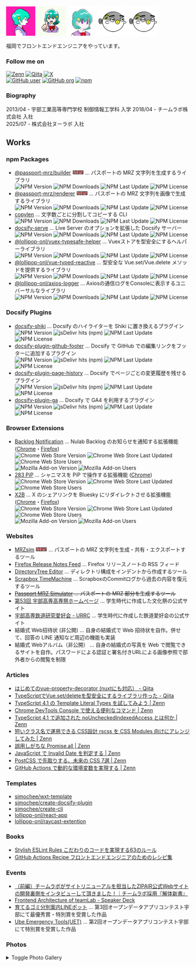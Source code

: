 <img src="./assets/avatar3.png" alt="Avatar" width="80" height="80"> <img src="./assets/avatar4.png" alt="Avatar" width="80" height="80"> <img src="./assets/avatar2.png" alt="Avatar" width="80" height="80"> <img src="./assets/avatar6.png" alt="Avatar" width="80" height="80"> <img src="./assets/avatar7.png" alt="Avatar" width="80" height="80">

福岡でフロントエンドエンジニアをやっています。

### Follow me on

[![Zenn](https://img.shields.io/badge/%40lollipop__onl-3ea8ff?style=flat-square&logo=zenn&logoColor=white)](https://zenn.dev/lollipop_onl)
[![Qiita](https://img.shields.io/badge/%40simochee-55c500?style=flat-square&logo=qiita&logoColor=white)](https://qiita.com/simochee)
[![X](https://img.shields.io/badge/%40lollipop__onl-000000?style=flat-square&logo=x&logoColor=white)](https://x.com/lollipop_onl)  
[![GitHub user](https://img.shields.io/badge/%40lollipop--onl_(user)-0d1317?style=flat-square&logo=github&logoColor=white)](https://github.com/lollipop-onl)
[![GitHub org](https://img.shields.io/badge/%40simochee_(org)-0d1317?style=flat-square&logo=github&logoColor=white)](https://github.com/simochee)
[![npm](https://img.shields.io/badge/%40lollipop--onl-c53635?style=flat-square&logo=npm&logoColor=white)](https://www.npmjs.com/~lollipop-onl)

### Biography

2013/04 - 宇部工業高等専門学校 制御情報工学科 入学
2018/04 - チームラボ株式会社 入社  
2025/07 - 株式会社ヌーラボ 入社

## Works

### npm Packages

* [@passport-mrz/builder](https://www.npmjs.com/package/@passport-mrz/builder) ![NEW](assets/new.gif) ... パスポートの MRZ 文字列を生成するライブラリ  
![NPM Version](https://img.shields.io/npm/v/@passport-mrz/builder) ![NPM Downloads](https://img.shields.io/npm/dw/@passport-mrz/builder) ![NPM Last Update](https://img.shields.io/npm/last-update/@passport-mrz/builder) ![NPM License](https://img.shields.io/npm/l/@passport-mrz/builder)
* [@passport-mrz/renderer](https://www.npmjs.com/package/@passport-mrz/renderer) ![NEW](assets/new.gif) ... パスポートの MRZ 文字列を画像で生成するライブラリ  
![NPM Version](https://img.shields.io/npm/v/@passport-mrz/renderer) ![NPM Downloads](https://img.shields.io/npm/dw/@passport-mrz/renderer) ![NPM Last Update](https://img.shields.io/npm/last-update/@passport-mrz/renderer) ![NPM License](https://img.shields.io/npm/l/@passport-mrz/renderer)
* [copylen](https://www.npmjs.com/package/copylen) ... 文字数ごとに分割してコピーする CLI  
![NPM Version](https://img.shields.io/npm/v/copylen) ![NPM Downloads](https://img.shields.io/npm/dw/copylen) ![NPM Last Update](https://img.shields.io/npm/last-update/copylen) ![NPM License](https://img.shields.io/npm/l/copylen)
* [docsify-serve](https://www.npmjs.com/package/docsify-serve) ... Live Server のオプションを拡張した Docsify サーバー  
![NPM Version](https://img.shields.io/npm/v/docsify-serve) ![NPM Downloads](https://img.shields.io/npm/dw/docsify-serve) ![NPM Last Update](https://img.shields.io/npm/last-update/docsify-serve) ![NPM License](https://img.shields.io/npm/l/docsify-serve)
* [@lollipop-onl/vuex-typesafe-helper](https://www.npmjs.com/package/@lollipop-onl/vuex-typesafe-helper) ... Vuexストアを型安全にするヘルパーライブラリ  
![NPM Version](https://img.shields.io/npm/v/@lollipop-onl/vuex-typesafe-helper) ![NPM Downloads](https://img.shields.io/npm/dw/@lollipop-onl/vuex-typesafe-helper) ![NPM Last Update](https://img.shields.io/npm/last-update/@lollipop-onl/vuex-typesafe-helper) ![NPM License](https://img.shields.io/npm/l/@lollipop-onl/vuex-typesafe-helper)
* [@lollipop-onl/vue-typed-reactive](https://www.npmjs.com/package/@lollipop-onl/vue-typed-reactive) ... 型安全な Vue.set/Vue.delete メソッドを提供するライブラリ  
![NPM Version](https://img.shields.io/npm/v/@lollipop-onl/vue-typed-reactive) ![NPM Downloads](https://img.shields.io/npm/dw/@lollipop-onl/vue-typed-reactive) ![NPM Last Update](https://img.shields.io/npm/last-update/@lollipop-onl/vue-typed-reactive) ![NPM License](https://img.shields.io/npm/l/@lollipop-onl/vue-typed-reactive)
* [@lollipop-onl/axios-logger](https://www.npmjs.com/package/@lollipop-onl/axios-logger) ... Axiosの通信ログをConsoleに表示するユニバーサルなライブラリ  
![NPM Version](https://img.shields.io/npm/v/@lollipop-onl/axios-logger) ![NPM Downloads](https://img.shields.io/npm/dw/@lollipop-onl/axios-logger) ![NPM Last Update](https://img.shields.io/npm/last-update/@lollipop-onl/axios-logger) ![NPM License](https://img.shields.io/npm/l/@lollipop-onl/axios-logger)

### Docsify Plugins

* [docsify-shiki](https://www.npmjs.com/package/docsify-shiki) ... Docsify のハイライターを Shiki に置き換えるプラグイン  
![NPM Version](https://img.shields.io/npm/v/docsify-shiki) ![jsDelivr hits (npm)](https://img.shields.io/jsdelivr/npm/hw/docsify-shiki) ![NPM Last Update](https://img.shields.io/npm/last-update/docsify-shiki) ![NPM License](https://img.shields.io/npm/l/docsify-shiki)
* [docsify-plugin-github-footer](https://www.npmjs.com/package/docsify-plugin-github-footer) ... Docsify で GitHub での編集リンクをフッターに追加するプラグイン  
![NPM Version](https://img.shields.io/npm/v/docsify-plugin-github-footer) ![jsDelivr hits (npm)](https://img.shields.io/jsdelivr/npm/hw/docsify-plugin-github-footer)
 ![NPM Last Update](https://img.shields.io/npm/last-update/docsify-plugin-github-footer) ![NPM License](https://img.shields.io/npm/l/docsify-plugin-github-footer)
* [docsify-plugin-page-history](https://www.npmjs.com/package/docsify-plugin-page-history) ... Docsify でページごとの変更履歴を残せるプラグイン  
![NPM Version](https://img.shields.io/npm/v/docsify-plugin-page-history) ![jsDelivr hits (npm)](https://img.shields.io/jsdelivr/npm/hw/docsify-plugin-page-history)
 ![NPM Last Update](https://img.shields.io/npm/last-update/docsify-plugin-page-history) ![NPM License](https://img.shields.io/npm/l/docsify-plugin-page-history)
* [docsify-plugin-ga](https://www.npmjs.com/package/docsify-plugin-ga) ... Docsify で GA4 を利用するプラグイン  
![NPM Version](https://img.shields.io/npm/v/docsify-plugin-ga) ![jsDelivr hits (npm)](https://img.shields.io/jsdelivr/npm/hw/docsify-plugin-ga) ![NPM Last Update](https://img.shields.io/npm/last-update/docsify-plugin-ga) ![NPM License](https://img.shields.io/npm/l/docsify-plugin-ga)

### Browser Extensions

* [Backlog Notification](https://github.com/lollipop-onl/webextensions-backlog-notification) ... Nulab Backlog のお知らせを通知する拡張機能 ([Chrome](https://chrome.google.com/webstore/detail/backlog-notification-exte/gmmfbpjchelnedibjoidghghnigggebn)・[Firefox](https://addons.mozilla.org/ja/firefox/addon/backlog-notification-extension/))  
![Chrome Web Store Version](https://img.shields.io/chrome-web-store/v/gmmfbpjchelnedibjoidghghnigggebn) ![Chrome Web Store Last Updated](https://img.shields.io/chrome-web-store/last-updated/gmmfbpjchelnedibjoidghghnigggebn) ![Chrome Web Store Users](https://img.shields.io/chrome-web-store/users/gmmfbpjchelnedibjoidghghnigggebn)  
![Mozilla Add-on Version](https://img.shields.io/amo/v/backlog-notification-extension) ![Mozilla Add-on Users](https://img.shields.io/amo/users/backlog-notification-extension)
* [283 PiP](https://github.com/simochee/283-PiP) ... シャニマスを PiP で操作する拡張機能 ([Chrome](https://chromewebstore.google.com/detail/283-pinp/gjpjhdmdbkiabejljimbnjdpmfdonpjb))  
![Chrome Web Store Version](https://img.shields.io/chrome-web-store/v/gjpjhdmdbkiabejljimbnjdpmfdonpjb) ![Chrome Web Store Last Updated](https://img.shields.io/chrome-web-store/last-updated/gjpjhdmdbkiabejljimbnjdpmfdonpjb) ![Chrome Web Store Users](https://img.shields.io/chrome-web-store/users/gjpjhdmdbkiabejljimbnjdpmfdonpjb)
* [X2B](https://github.com/simochee/X2B) ... X のシェアリンクを Bluesky にリダイレクトさせる拡張機能 ([Chrome](https://chromewebstore.google.com/detail/x2b/caofchgmaapaimkghakiclhlbefjjfbk)・[Firefox](https://addons.mozilla.org/ja/firefox/addon/x2b/))  
![Chrome Web Store Version](https://img.shields.io/chrome-web-store/v/caofchgmaapaimkghakiclhlbefjjfbk) ![Chrome Web Store Last Updated](https://img.shields.io/chrome-web-store/last-updated/caofchgmaapaimkghakiclhlbefjjfbk) ![Chrome Web Store Users](https://img.shields.io/chrome-web-store/users/caofchgmaapaimkghakiclhlbefjjfbk)  
![Mozilla Add-on Version](https://img.shields.io/amo/v/x2b) ![Mozilla Add-on Users](https://img.shields.io/amo/users/x2b)

### Websites

* [MRZsim](https://passport-mrz.simochee.net) ![NEW](assets/new.gif) ... パスポートの MRZ 文字列を生成・共有・エクスポートするツール
* [Firefox Release Notes Feed](https://firefox-release-notes.simochee.net/) ... Firefox リリースノートの RSS フィード
* [DirectoryTree Editor](https://tree.lollipop.onl/) ... ディレクトリ構成をインデントから作成するツール
* [Scrapbox TimeMachine](https://scrapbox-timemachine.lollipop.onl/) ... ScrapboxのCommitログから過去の内容を復元するツール
* ~~[Passport MRZ Simulator](https://mrz.lollipop.onl) ... パスポートの MRZ 部分を生成するツール~~
* [第53回 宇部高専高専祭ホームページ](http://nitucfes53.web.fc2.com/) ... 学生時代に作成した文化祭の公式サイト
* [宇部高専鉄道研究愛好会 - URRC](http://urrc.web.fc2.com/) ... 学生時代に作成した鉄道愛好会の公式サイト
* 結婚式 Web招待状 (非公開) ... 自身の結婚式で Web 招待状を自作。併せて、回答の LINE 通知など周辺の機能も実装
* 結婚式 Webアルバム（非公開） ... 自身の結婚式の写真を Web で閲覧できるサイトを自作。パスワードによる認証と署名付きURLによる画像参照で部外者からの閲覧を制限

### Articles

* [はじめてのvue-property-decorator (nuxtにも対応） - Qiita](https://qiita.com/simochee/items/e5b77af4aa36bd0f32e5)
* [TypeScriptでVue.set/deleteを型安全にするライブラリ作った - Qiita](https://qiita.com/simochee/items/89f4b17fe971b4571961)
* [TypeScript 4.1 の Template Literal Types を試してみよう | Zenn](https://zenn.dev/lollipop_onl/articles/ef532c02fc51db20d832)
* [Chrome DevTools Console で使える便利なコマンド | Zenn](https://zenn.dev/lollipop_onl/articles/eoz-devtools-console-commands)
* [TypeScript 4.1 で追加された noUncheckedIndexedAccess とは何か | Zenn](https://zenn.dev/lollipop_onl/articles/eoz-ts-no-unchecked-indexed-access)
* [短いクラス名で運用できる CSS設計 rscss を CSS Modules 向けにアレンジしてみた | Zenn](https://zenn.dev/lollipop_onl/articles/eoz-rscss-in-css-modules)
* [誤用しがちな Promise.all | Zenn](https://zenn.dev/lollipop_onl/articles/mistake-promise-all)
* [JavaScript で Invalid Date を判定する | Zenn](https://zenn.dev/lollipop_onl/articles/eoz-judge-js-invalid-date)
* [PostCSS で先取りする、未来の CSS 7選 | Zenn](https://zenn.dev/lollipop_onl/articles/ac21-future-css-with-postcss)
* [GitHub Actions で動的な環境変数を実現する | Zenn](https://zenn.dev/lollipop_onl/articles/gha-conditional-env)

### Templates

* [simochee/wxt-template](https://github.com/simochee/wxt-template)
* [simochee/create-docsify-plugin](https://github.com/simochee/create-docsify-plugin)
* [simochee/create-cli](https://github.com/simochee/create-cli)
* [lollipop-onl/react-app](https://github.com/lollipop-onl/react-app)
* [lollipop-onl/raycast-extention](https://github.com/lollipop-onl/raycast-extention)

### Books

* [Stylish ESLint Rules こだわりのコードを実現する63のルール](https://booth.pm/ja/items/1827156)
* [GitHub Actions Recipe フロントエンドエンジニアのためのレシピ集](https://lollipoplauncher.booth.pm/items/1827162)

### Events

* [（前編）チームラボがサイトリニューアルを担当したZIPAIR公式Webサイトの開発裏側をインタビューして頂きました！｜チームラボ採用『解体新書』](https://note.team-lab.com/n/nef60bd04a6a6)
* [Frontend Architecture of teamLab - Speaker Deck](https://speakerdeck.com/simochee/frontend-architecture-of-teamlab)
* [育てるゴミ分別案内LINEボット](https://www.city.ube.yamaguchi.jp/shisei/keikaku/jouhoudenshi/opendata/contest2017/contest2017result.html) ... 第3回オープンデータアプリコンテスト宇部にて最優秀賞・特別賞を受賞した作品
* [Ube Emergency Tools(UET)](https://www.city.ube.yamaguchi.jp/shisei/keikaku/jouhoudenshi/opendata/contest_16.html) ... 第2回オープンデータアプリコンテスト宇部にて特別賞を受賞した作品

### Photos

<details><summary>Toggle Photo Gallery</summary>
<p>

| ![](./assets/20170619.webp) |  ![](./assets/20210510.webp) |
| --- | --- |
| <small><b>トワイライトエクスプレス瑞風のぼり初便を安岡駅付近で</b><br><i>2017/06/19 撮影</i></small> | <small><b>浦安市船籍のマークトウェイン号を東京ディズニーランドにて</b><br><i>2021/05/10 撮影</i></small> |

</p>
</details>
